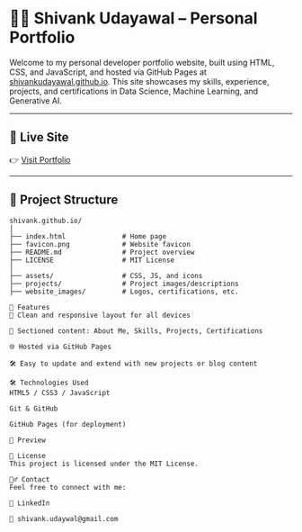 

# 🧑‍💻 Shivank Udayawal – Personal Portfolio

Welcome to my personal developer portfolio website, built using HTML, CSS, and JavaScript, and hosted via GitHub Pages at [shivankudayawal.github.io](https://shivankudayawal.github.io/shivank.github.io/). This site showcases my skills, experience, projects, and certifications in Data Science, Machine Learning, and Generative AI.

---

## 🚀 Live Site

👉 [Visit Portfolio](https://shivankudayawal.github.io/shivank.github.io/)

---

## 📂 Project Structure

```plaintext
shivank.github.io/
│
├── index.html              # Home page
├── favicon.png             # Website favicon
├── README.md               # Project overview
├── LICENSE                 # MIT License
│
├── assets/                 # CSS, JS, and icons
├── projects/               # Project images/descriptions
├── website_images/         # Logos, certifications, etc.

📌 Features
💼 Clean and responsive layout for all devices

🧠 Sectioned content: About Me, Skills, Projects, Certifications

🌐 Hosted via GitHub Pages

🛠️ Easy to update and extend with new projects or blog content

🛠️ Technologies Used
HTML5 / CSS3 / JavaScript

Git & GitHub

GitHub Pages (for deployment)

📸 Preview

📝 License
This project is licensed under the MIT License.

🙋‍♂️ Contact
Feel free to connect with me:

🔗 LinkedIn

📧 shivank.udaywal@gmail.com

